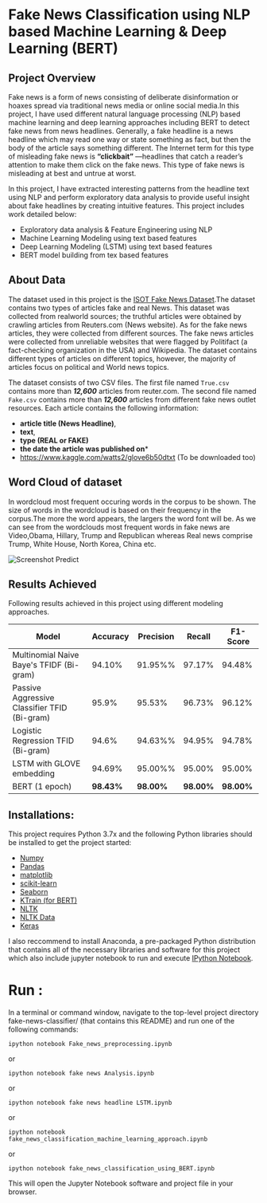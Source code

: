 # Fake News Classification using NLP based Machine Learning & Deep Learning (BERT)

## Project Overview

Fake news is a form of news consisting of deliberate disinformation or hoaxes spread via traditional news media or online social media.In this project, I have used different natural language processing (NLP) based machine learning and deep learning approaches including BERT to detect fake news from news headlines. Generally, a fake headline is a news headline which may read one way or state something as fact, but then the body of the article says something different. The Internet term for this type of misleading fake news is **“clickbait”** —headlines that catch a reader’s attention to make them click on the fake news. This type of fake news is misleading at best and untrue at worst.

In this project, I have extracted interesting patterns from the headline text using NLP and perform exploratory data analysis to provide useful insight about fake headlines by creating intuitive features. This project includes work detailed below:

- Exploratory data analysis & Feature Engineering using NLP
- Machine Learning Modeling using text based features
- Deep Learning Modeling (LSTM) using text based features
- BERT model building from tex based features

## About Data

The dataset used in this project is the [ISOT Fake News Dataset](https://drive.google.com/open?id=1IoTRrJNDJqvaG3hnUpnHQyGvPAJbO8y3).The dataset contains two types of articles fake and real News. This dataset was collected from realworld sources; the truthful articles were obtained by crawling articles from Reuters.com (News website). As for the fake news articles, they were collected from different sources. The fake news articles were collected from unreliable websites that were flagged by Politifact (a fact-checking organization in the USA) and Wikipedia. The dataset contains different types of articles on different topics, however, the majority of articles focus on political and World news topics.

The dataset consists of two CSV files. The first file named ```True.csv``` contains more than ***12,600*** articles from reuter.com. The second file named ```Fake.csv``` contains more than ***12,600*** articles from different fake news outlet resources. Each article contains the following information: 

- **article title (News Headline)**, 
- **text**,
- **type (REAL or FAKE)**
- **the date the article was published on***
- https://www.kaggle.com/watts2/glove6b50dtxt (To be downloaded too)


## Word Cloud of dataset

In wordcloud most frequent occuring words in the corpus to be shown. The size of words in the wordcloud is based on their frequency in the corpus.The more the word appears, the largers the word font will be. As we can see from the wordclouds most frequent words in fake news are Video,Obama, Hillary, Trump and Republican whereas Real news comprise Trump, White House, North Korea, China etc.

![Screenshot Predict](https://i.ibb.co/NpMZzcq/wc.png)


## Results Achieved
Following results achieved in this project using different modeling approaches.


| Model  | Accuracy | Precision | Recall | F1- Score |
| ------------- | ------------- | ------------- | ------------- | ------------- |
| Multinomial Naive Baye's TFIDF (Bi-gram) | 94.10% | 91.95%% | 97.17% | 94.48% |
| Passive Aggressive Classifier TFID (Bi-gram) | 95.9%  | 95.53% | 96.73% | 96.12% |
| Logistic Regression TFID (Bi-gram) | 94.6%  | 94.63%% | 94.95% | 94.78% | 
| LSTM with GLOVE embedding | 94.69%  | 95.00%% | 95.00% | 95.00% |
| BERT (1 epoch) | **98.43%**  | **98.00%** | **98.00%** | **98.00%** |



## Installations:

This project requires Python 3.7x and the following Python libraries should be installed to get the project started:
- [Numpy](http://www.numpy.org/)
- [Pandas](http://pandas.pydata.org/)
- [matplotlib](https://matplotlib.org/)
- [scikit-learn](https://scikit-learn.org/stable/)
- [Seaborn](https://seaborn.pydata.org/)
- [KTrain (for BERT)](https://pypi.org/project/ktrain/)
- [NLTK](https://www.nltk.org/install.html)
- [NLTK Data](https://www.nltk.org/data.html)
- [Keras](https://keras.io/)

I also reccommend to install Anaconda, a pre-packaged Python distribution that contains all of the necessary libraries and software for this project which also include jupyter notebook to run and execute [IPython Notebook](http://ipython.org/notebook.html).

# Run :
In a terminal or command window, navigate to the top-level project directory fake-news-classifier/ (that contains this README) and run one of the following commands:

```ipython notebook Fake_news_preprocessing.ipynb```

or

```ipython notebook fake news Analysis.ipynb```

or

```ipython notebook fake news headline LSTM.ipynb```

or

```ipython notebook fake_news_classification_machine_learning_approach.ipynb```

or

```ipython notebook fake_news_classification_using_BERT.ipynb```

This will open the Jupyter Notebook software and project file in your browser.



